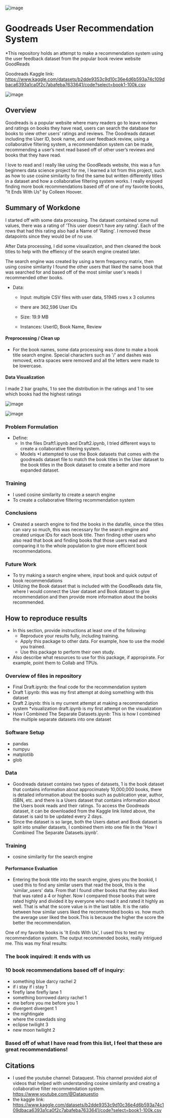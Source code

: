 ![image](https://user-images.githubusercontent.com/111785493/229134087-8dffa779-894f-4431-a67a-fe90b27d4d4a.png)

# Goodreads User Recommendation System

*This repository holds an attempt to make a recommendation system using the user feedback dataset from the popular book review website GoodReads

Goodreads Kaggle link:
https://www.kaggle.com/datasets/b2dde9353c9d10c36e4d6b593a74c109dbaca6393a1ca0f2c7abafeba7633641/code?select=book1-100k.csv

![image](https://user-images.githubusercontent.com/111785493/235985447-19d0d480-e4d5-4c4c-8168-891d3729908e.png)


## Overview
Goodreads is a popular website where many readers go to leave reviews and ratings on books they have read, users can search the database for books to view other users' ratings and reviews. The Goodreads dataset including the User ID, book name, and user feedback review, using a collaborative filtering system, a recommendation system can be made, recommending a user’s next read based off of other user’s reviews and books that they have read.

I love to read and I really like using the GoodReads website, this was a fun beginners data science project for me, I learned a lot from this project, such as how to use cosine similarity to find the same but written differently titles in a dataset and how a collaborative filtering system works. I really enjoyed finding more book recommendations based off of one of my favorite books, "It Ends With Us" by Colleen Hoover.


## Summary of Workdone

I started off with some data processing. The dataset contained some null values, there was a rating of 'This user doesn't have any rating'. Each of the rows that had this rating also had a Name of 'Rating'. I removed these datapoints since they would be of no use.

After Data processing, I did some visualization, and then cleaned the book titles to help with the effiency of the search engine created later.

The search engine was created by using a term frequency matrix, then using cosine similarity I found the other users that liked the same book that was searched for and based off of the most similar user's reads I recommended other books.

* Data:
    * Input: multiple CSV files with user data, 51945 rows x 3 columns
    * there are 362,596 User IDs

  * Size: 19.9 MB
  * Instances: UserID, Book Name, Review

#### Preprocessing / Clean up

* For the book names, some data processing was done to make a book title search engine. Special characters such as '/' and dashes was removed, extra spaces were removed and all the letters were made to be lowercase. 

#### Data Visualization

I made 2 bar graphs, 1 to see the distribution in the ratings and 1 to see which books had the highest ratings

![image](https://user-images.githubusercontent.com/111785493/235984535-71561a1f-ec9e-48cf-b843-c716f91e07db.png)

![image](https://user-images.githubusercontent.com/111785493/235984670-22f79cc6-58ba-4a52-b448-7397f7176f6a.png)



### Problem Formulation

* Define:
  * In the files Draft1.ipynb and Draft2.ipynb, I tried different ways to create a collaborative filtering system.
  * Models
    *I attempted to use the Book datasets that comes with the goodreads dataset file to match the book titles in the User dataset to the book titles in the Book dataset to create a better and more expanded dataset. 

### Training
* I used cosine similarity to create a search engine
* To create a collaborative filtering recommendation system

### Conclusions

* Created a search engine to find the books in the datafile, since the titles can vary so much, this was necessary for the search engine and created unique IDs for each book title. Then finding other users who also read that book and finding books that those users read and comparing it to the whole population to give more efficient book recommendations. 

### Future Work

* To try making a search engine where, input book and quick output of book recommendations
* Utilizing the Book dataset that is included with the GoodReads data file, where I would connect the User dataset and Book dataset to give recommendation and then provide more information about the books recommended.

## How to reproduce results

* In this section, provide instructions at least one of the following:
   * Reproduce your results fully, including training.
   * Apply this package to other data. For example, how to use the model you trained.
   * Use this package to perform their own study.
* Also describe what resources to use for this package, if appropirate. For example, point them to Collab and TPUs.

### Overview of files in repository

* Final Draft.ipynb: the final code for the recommendation system
* Draft 1.ipynb: this was my first attempt at doing something with this dataset
* Draft 2.ipynb: this is my current attempt at making a recommendation system
*visualization draft.ipynb is my first attempt on the visualization
* How I Combined The Separate Datasets.ipynb: This is how I combined the multiple separate datasets into one dataset



### Software Setup
* pandas
* numpyu
* matplotlib
* glob

### Data

* Goodreads dataset contains two types of datasets, 1 is the book dataset that contains information about approcimately 10,000,000 books, there is detailed information about the books such as publication year, author, ISBN, etc. and there is a Users dataset that contains information about the Users book reads and their ratings. To access the Goodreads dataset, it can be downloaded from the Kaggle link listed above, the dataset is said to be updated every 2 days. 
* Since the dataset is so large, both the Users datset and Book dataset is split into smaller datasets, I combined them into one file in the 'How I Combined The Separate Datasets.ipynb'.

### Training

* cosine similarity for the search engine

#### Performance Evaluation

* Entering the book title into the search engine, gives you the bookid, I used this to find any similar users that read the book, this is the 'similar_users' data. From that I found other books that they also liked that was rated a 4 or higher. Now I compared those books that were rated highly and divided it by everyone who read it and rated it highly as well. That is what the score value is in the last table. It is the ratio between how similar users liked the recommended books vs. how much the average user liked the book.This is because the higher the score the better the recommendation.

One of my favorite books is 'It Ends With Us', I used this to test my recommendation system. The output recommended books, really intrigued me.
This was my final results:

### The book inquired: it ends with us
### 10 book recommendations based off of inquiry:
* something blue darcy rachel 2
* if i stay if i stay 1
* firefly lane firefly lane 1
* something borrowed darcy rachel 1
* me before you me before you 1
* divergent divergent 1
* the nightingale
* where the crawdads sing
* eclipse twilight 3
* new moon twilight 2

### Based off of what I have read from this list, I feel that these are great recommendations! 

## Citations

* I used the youtube channel: Dataquest. This channel provided alot of videos that helped with understanding cosine similarity and creating a collaborative filter recommendation system. https://www.youtube.com/@Dataquestio
* the kaggle link: https://www.kaggle.com/datasets/b2dde9353c9d10c36e4d6b593a74c109dbaca6393a1ca0f2c7abafeba7633641/code?select=book1-100k.csv







